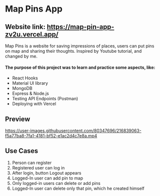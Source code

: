 # Map Pins App

## Website link: https://map-pin-app-zv2u.vercel.app/

Map Pins is a website for saving impressions of places, users can put pins on map and sharing their thoughts. Inspired by Youtube tutorial, and changed by me.

#### The purpose of this project was to learn and practice some aspects, like:

* React Hooks
* Material UI library
* MongoDB 
* Express & Node.js
* Testing API Endpoints (Postman)
* Deploying with Vercel


## Preview
https://user-images.githubusercontent.com/80347696/216839063-f5a77ba8-7fa1-4181-bf52-e1ac2d4c7e8a.mp4

## Use Cases
1. Person can register 
2. Registered user can log in
3. After login, button Logout appears
4. Logged-In user can add pin to map
5. Only logged-in users can delete or add pins
6. Logged-In user can delete only that pin, which he created himself  
